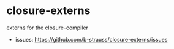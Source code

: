 # closure-externs
externs for the closure-compiler

- issues: https://github.com/b-strauss/closure-externs/issues

